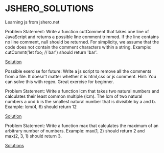# JSHERO_SOLUTIONS
Learning js from jshero.net

Problem Statement:
Write a function cutComment that takes one line of JavaScript and returns a possible line comment trimmed. If the line contains no line comment, 
null should be returned. For simplicity, we assume that the code does not contain the comment characters within a string.
Example: cutCommt('let foo; // bar') should return 'bar'.

[Solution](https://github.com/roshan-pnq/JSHERO_SOLUTIONS/blob/master/cutComments.js)

Possible exercise for future: Write a js script to remove all the comments from a file. It doesn't matter whether it is html,css or js comment.
Hint: You can solve this with regex. Great exercise for beginner.

Problem Statement:
Write a function lcm that takes two natural numbers and calculates their least common multiple (lcm). The lcm of two natural numbers a und b is the smallest natural number that is divisible by a and b.
Example: lcm(4, 6) should return 12

[Solution](https://github.com/roshan-pnq/JSHERO_SOLUTIONS/blob/master/lcm_of_two_numbers.js)

Problem Statement:
Write a function max that calculates the maximum of an arbitrary number of numbers.
Example: max(1, 2) should return 2 and max(2, 3, 1) should return 3.

[Solutions](https://github.com/roshan-pnq/JSHERO_SOLUTIONS/blob/master/maximum_of_arbitary_number_of_numbers.js)